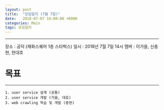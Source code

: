 ```yaml
---
layout: post
title:  "모임일지 (7월 7일)"
date:   2018-07-07 14:00:00 +0900
categories: Main
tags: 모임일지
---
```



-------
장소 : 공덕 (재화스퀘어 1층 스타벅스)
일시 : 2018년 7월 7일 14시
멤버 : 이가을, 신충현, 한대호


# 목표 
-------
    1. user service 설계 (공통)
    2. user service 개발 (가을, 대호)
    3. web crawling 학습 및 개발 (충현)



